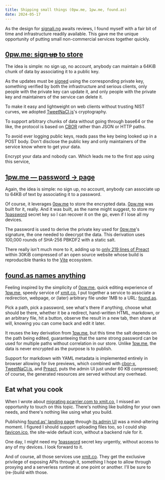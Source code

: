 ```yaml
---
title: Shipping small things (0pw.me, 1pw.me, found.as)
date: 2024-05-17
---
```


As the design for [signali.ng](https://signali.ng) awaits reviews, I found myself with a fair bit of time and
infrastructure readily available. This gave me the unique opportunity of putting small non-commercial services together
quickly.

## [0pw.me: sign<del> up</del> to store](https://0pw.me)

The idea is simple: no sign up, no account, anybody can maintain a 64KiB chunk of data by associating it to a public
key.

As the updates must be [signed](https://en.wikipedia.org/wiki/Digital_signature) using the corresponding private key,
something verified by both the infrastructure and serious clients, only people with the private key can update it,
and only people with the private key and maintainers of the service can delete it.

To make it easy and lightweight on web clients without trusting NIST curves, we adopted
[TweetNaCl.js](https://github.com/dchest/tweetnacl-js)'s cryptography.

To support arbitrary chunks of data without going through base64 or the like, the protocol is based
on [CBOR](https://cbor.io) rather than JSON or HTTP paths.

To avoid ever logging public keys, reads pass the key being looked up in a POST body.
Don't disclose the public key and only maintainers of the service know where to get your data.

Encrypt your data and nobody can. Which leads me to the first app using this service,

## [1pw.me — password → page](https://1pw.me)

Again, the idea is simple: no sign up, no account, anybody can associate up to 64KB of text by associating it to a
password.

Of course, it leverages [0pw.me](https://0pw.me) to store the encrypted data. [0pw.me](https://0pw.me) was built for it,
really. And it was built, as the name might suggest, to store my [1password](https://1password.com) secret key so I can
recover it on the go, even if I lose all my devices.

The password is used to derive the private key used for [0pw.me](https://0pw.me)'s signature, the one needed to deecrypt
the data.
This derivation uses 100,000 rounds of SHA-256 PBKDF2 with a static salt.

There really isn't much more to it, adding up
to [only 219 lines of Preact](https://github.com/xmit-co/1pw.me/blob/main/src/app.tsx) within 30KiB compressed of an
open source website whose build is reproducible thanks to the [Vite](https://vitejs.dev/) ecosystem.

## [found.as names anything](https://be.found.as)

Feeling inspired by the simplicity of [0pw.me](https://0pw.me), quick editing experience of [1pw.me](https://1pw.me),
speedy service of [xmit.co](https://xmit.co), I put together a service to associate a redirection, webpage, or (later)
arbitrary file under 1MB to a URL: [found.as](https://found.as).

Pick a path, pick a password, see what's there if anything, choose what should be there, whether it be a redirect,
hand-written HTML, markdown, or an arbitrary file, hit a button, observe the result in a new tab, then share at will,
knowing you can come back and edit it later.

It reuses the key derivation from [1pw.me](https://1pw.me), but this time the salt depends on the path being edited,
guaranteeing that the same strong password can be used for multiple paths without correlation in our store.
Unlike [1pw.me](https://1pw.me), the data is never encrypted as the purpose is to publish.

Support for markdown with YAML metadata is implemented entirely in browser allowing for live previews, which combined
with [cbor-x](https://github.com/kriszyp/cbor-x), [TweetNaCl.js](https://github.com/dchest/tweetnacl-js),
and [Preact](https://preactjs.com/), puts the admin UI just under 60 KB compressed; of course, the generated resources
are served without any overhead.

## Eat what you cook

When I wrote about [migrating pcarrier.com to xmit.co](/posts/pcarrier-com), I missed an opportunity to touch on this
topic. There's nothing like building for your own needs, and there's nothing like using what you build.

Publishing [found.as' landing page](https://found.as) through [its admin UI](https://be.found.as) was a mind-altering
moment. I figured I should support uploading files too, so I could ship [favicon.ico](https://found.as/favicon.ico),
the site-wide default icon, without a backend rule for it.

One day, I might need my [1password](https://1password.com) secret key urgently, without access to any of my devices.
I look forward to it.

And of course, all those services use [xmit.co](https://xmit.co). They get the exclusive privilege of exposing APIs
through it, something I hope to allow through proxying and a serverless runtime at one point or another. I'll be sure
to (re-)build with those.

